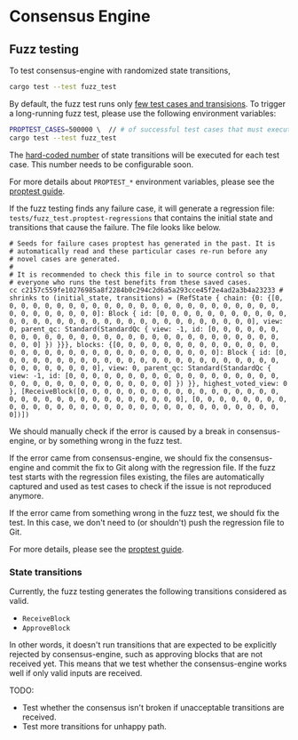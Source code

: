 # Consensus Engine

## Fuzz testing

To test consensus-engine with randomized state transitions,
```bash
cargo test --test fuzz_test
```

By default, the fuzz test runs only [few test cases and transisions](fuzz_test.rs#L15).
To trigger a long-running fuzz test, please use the following environment variables:
```bash
PROPTEST_CASES=500000 \  // # of successful test cases that must execute
cargo test --test fuzz_test
```
The [hard-coded number](fuzz_test.rs#L20) of state transitions will be executed for each test case.
This number needs to be configurable soon.

For more details about `PROPTEST_*` environment variables, please see the [proptest guide](https://github.com/proptest-rs/proptest/blob/7d840ca5071bed1a986dd7e0db080847a07c9818/proptest/src/test_runner/config.rs#L186).

If the fuzz testing finds any failure case, it will generate a regression file: `tests/fuzz_test.proptest-regressions` that contains the initial state and transitions that cause the failure. The file looks like below.
```
# Seeds for failure cases proptest has generated in the past. It is
# automatically read and these particular cases re-run before any
# novel cases are generated.
#
# It is recommended to check this file in to source control so that
# everyone who runs the test benefits from these saved cases.
cc c2157c559fe10276985a8f2284b0c294c2d6a5a293cce45f2e4ad2a3b4a23233 # shrinks to (initial_state, transitions) = (RefState { chain: {0: {[0, 0, 0, 0, 0, 0, 0, 0, 0, 0, 0, 0, 0, 0, 0, 0, 0, 0, 0, 0, 0, 0, 0, 0, 0, 0, 0, 0, 0, 0, 0, 0]: Block { id: [0, 0, 0, 0, 0, 0, 0, 0, 0, 0, 0, 0, 0, 0, 0, 0, 0, 0, 0, 0, 0, 0, 0, 0, 0, 0, 0, 0, 0, 0, 0, 0], view: 0, parent_qc: Standard(StandardQc { view: -1, id: [0, 0, 0, 0, 0, 0, 0, 0, 0, 0, 0, 0, 0, 0, 0, 0, 0, 0, 0, 0, 0, 0, 0, 0, 0, 0, 0, 0, 0, 0, 0, 0] }) }}}, blocks: {[0, 0, 0, 0, 0, 0, 0, 0, 0, 0, 0, 0, 0, 0, 0, 0, 0, 0, 0, 0, 0, 0, 0, 0, 0, 0, 0, 0, 0, 0, 0, 0]: Block { id: [0, 0, 0, 0, 0, 0, 0, 0, 0, 0, 0, 0, 0, 0, 0, 0, 0, 0, 0, 0, 0, 0, 0, 0, 0, 0, 0, 0, 0, 0, 0, 0], view: 0, parent_qc: Standard(StandardQc { view: -1, id: [0, 0, 0, 0, 0, 0, 0, 0, 0, 0, 0, 0, 0, 0, 0, 0, 0, 0, 0, 0, 0, 0, 0, 0, 0, 0, 0, 0, 0, 0, 0, 0] }) }}, highest_voted_view: 0 }, [ReceiveBlock([0, 0, 0, 0, 0, 0, 0, 0, 0, 0, 0, 0, 0, 0, 0, 0, 0, 0, 0, 0, 0, 0, 0, 0, 0, 0, 0, 0, 0, 0, 0, 0], [0, 0, 0, 0, 0, 0, 0, 0, 0, 0, 0, 0, 0, 0, 0, 0, 0, 0, 0, 0, 0, 0, 0, 0, 0, 0, 0, 0, 0, 0, 0, 0])])
```
We should manually check if the error is caused by a break in consensus-engine, or by something wrong in the fuzz test.

If the error came from consensus-engine, we should fix the consensus-engine and commit the fix to Git along with the regression file.
If the fuzz test starts with the regression files existing, the files are automatically captured and used as test cases to check if the issue is not reproduced anymore.

If the error came from something wrong in the fuzz test, we should fix the test.
In this case, we don't need to (or shouldn't) push the regression file to Git.

For more details, please see the [proptest guide](https://proptest-rs.github.io/proptest/proptest/state-machine.html).

### State transitions

Currently, the fuzz testing generates the following transitions considered as valid.
- `ReceiveBlock`
- `ApproveBlock`

In other words, it doesn't run transitions that are expected to be explicitly rejected by consensus-engine, such as approving blocks that are not received yet.
This means that we test whether the consensus-engine works well if only valid inputs are received.

TODO:
- Test whether the consensus isn't broken if unacceptable transitions are received.
- Test more transitions for unhappy path.
